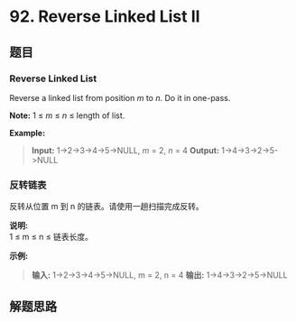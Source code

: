 # 92. Reverse Linked List II
## 题目
### Reverse Linked List
Reverse a linked list from position *m* to *n*. Do it in one-pass.

**Note:** 1 ≤ *m* ≤ *n* ≤ length of list.

**Example:**

> **Input:** 1->2->3->4->5->NULL, *m* = 2, *n* = 4
> **Output:** 1->4->3->2->5->NULL

### 反转链表
反转从位置 m 到 n 的链表。请使用一趟扫描完成反转。

**说明:**  
1 ≤ m ≤ n ≤ 链表长度。

**示例:**

> **输入:** 1->2->3->4->5->NULL, m = 2, n = 4
> **输出:** 1->4->3->2->5->NULL

## 解题思路
